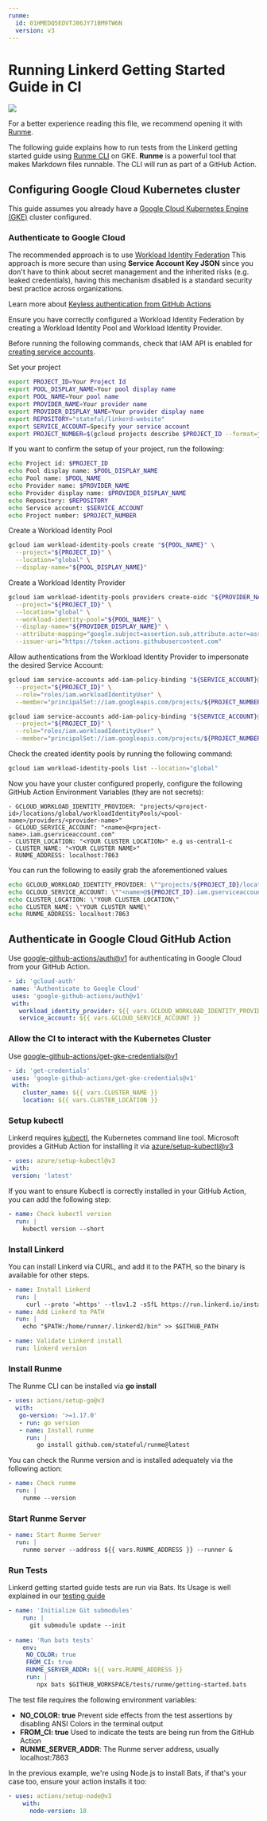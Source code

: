 ```yaml
---
runme:
  id: 01HMEDQ5EDVTJ86JY71BM9TW6N
  version: v3
---
```


# Running Linkerd Getting Started Guide in CI

[![](https://badgen.net/badge/Open%20with/Runme/5B3ADF?icon=https://runme.dev/img/logo.svg)](https://www.runme.dev/api/runme?repository=git%40github.com%3Astateful%2Flinkerd-website.git&fileToOpen=tests/runme/README.md)

For a better experience reading this file, we recommend opening it with [Runme](https://runme.dev/).

The following guide explains how to run tests from the Linkerd getting started guide using [Runme CLI](https://runme.dev/) on GKE.
**Runme** is a powerful tool that makes Markdown files runnable.
The CLI will run as part of a GitHub Action.

## Configuring Google Cloud Kubernetes cluster

This guide assumes you already have a [Google Cloud Kubernetes Engine (GKE)](https://cloud.google.com/kubernetes-engine) cluster configured.

### Authenticate to Google Cloud

The recommended approach is to use [Workload Identity Federation](https://cloud.google.com/iam/docs/workload-identity-federation)
This approach is more secure than using **Service Account Key JSON** since you don't have to think about secret management and the inherited risks (e.g. leaked credentials), having this mechanism disabled is a standard security best practice across organizations.

Learn more about [Keyless authentication from GitHub Actions](https://cloud.google.com/blog/products/identity-security/enabling-keyless-authentication-from-github-actions)

Ensure you have correctly configured a Workload Identity Federation by creating a Workload Identity Pool and Workload Identity Provider.

Before running the following commands, check that IAM API is enabled for [creating service accounts](https://console.cloud.google.com/flows/enableapi?apiid=iam.googleapis.com&redirect=https://console.cloud.google.com).

Set your project

```sh {"id":"01HMEFXZ3GB4QXDQX9B04EVZBY","name":"start-setup","promptEnv":"yes"}
export PROJECT_ID=Your Project Id
export POOL_DISPLAY_NAME=Your pool display name
export POOL_NAME=Your pool name
export PROVIDER_NAME=Your provider name
export PROVIDER_DISPLAY_NAME=Your provider display name
export REPOSITORY="stateful/linkerd-website"
export SERVICE_ACCOUNT=Specify your service account
export PROJECT_NUMBER=$(gcloud projects describe $PROJECT_ID --format=json | jq -r '.projectNumber')
```

If you want to confirm the setup of your project, run the following:

```sh {"id":"01HR7Q91KSS8AG9FP3D1WXQ3JJ","name":"display-setup"}
echo Project id: $PROJECT_ID
echo Pool display name: $POOL_DISPLAY_NAME
echo Pool name: $POOL_NAME
echo Provider name: $PROVIDER_NAME
echo Provider display name: $PROVIDER_DISPLAY_NAME
echo Repository: $REPOSITORY
echo Service account: $SERVICE_ACCOUNT
echo Project number: $PROJECT_NUMBER
```

Create a Workload Identity Pool

```sh {"id":"01HMEFXZ3GB4QXDQX9B211B8ZR"}
gcloud iam workload-identity-pools create "${POOL_NAME}" \
  --project="${PROJECT_ID}" \
  --location="global" \
  --display-name="${POOL_DISPLAY_NAME}"
```

Create a Workload Identity Provider

```sh {"id":"01HMEFXZ3GB4QXDQX9B5R584Y2"}
gcloud iam workload-identity-pools providers create-oidc "${PROVIDER_NAME}" \
  --project="${PROJECT_ID}" \
  --location="global" \
  --workload-identity-pool="${POOL_NAME}" \
  --display-name="${PROVIDER_DISPLAY_NAME}" \
  --attribute-mapping="google.subject=assertion.sub,attribute.actor=assertion.actor,attribute.aud=assertion.aud,attribute.repository=assertion.repository" \
  --issuer-uri="https://token.actions.githubusercontent.com"
```

Allow authentications from the Workload Identity Provider to impersonate the desired Service Account:

```sh {"id":"01HR7Q2KNF1XHHNANTTWFQ4KAH"}
gcloud iam service-accounts add-iam-policy-binding "${SERVICE_ACCOUNT}@${PROJECT_ID}.iam.gserviceaccount.com" \
  --project="${PROJECT_ID}" \
  --role="roles/iam.workloadIdentityUser" \
  --member="principalSet://iam.googleapis.com/projects/${PROJECT_NUMBER}/locations/global/workloadIdentityPools/${POOL_NAME}/attribute.repository/${REPOSITORY}"
```

```sh {"id":"01HMEFXZ3GB4QXDQX9B637F9X0"}
gcloud iam service-accounts add-iam-policy-binding "${SERVICE_ACCOUNT}@${PROJECT_ID}.iam.gserviceaccount.com" \
  --project="${PROJECT_ID}" \
  --role="roles/iam.workloadIdentityUser" \
  --member="principalSet://iam.googleapis.com/projects/${PROJECT_NUMBER}/locations/global/workloadIdentityPools/${POOL_NAME}/attribute.repository/${REPOSITORY}"
```

Check the created identity pools by running the following command:

```sh {"id":"01HMEFXZ3GB4QXDQX9BA08Q324"}
gcloud iam workload-identity-pools list --location="global"
```

Now you have your cluster configured properly, configure the following GitHub Action Environment Variables (they are not secrets):

```text {"id":"01HMEFXZ3GB4QXDQX9BCRYAGBM","mimeType":"text/plain"}
- GCLOUD_WORKLOAD_IDENTITY_PROVIDER: "projects/<project-id>/locations/global/workloadIdentityPools/<pool-name>/providers/<provider-name>"
- GCLOUD_SERVICE_ACCOUNT: "<name>@<project-name>.iam.gserviceaccount.com"
- CLUSTER_LOCATION: "<YOUR CLUSTER LOCATION>" e.g us-central1-c
- CLUSTER_NAME: "<YOUR CLUSTER NAME>"
- RUNME_ADDRESS: localhost:7863
```

You can run the following to easily grab the aforementioned values

```sh {"id":"01HR7QNDNEWCSRTFP7JGQF5T3V"}
echo GCLOUD_WORKLOAD_IDENTITY_PROVIDER: \""projects/${PROJECT_ID}/locations/global/workloadIdentityPools/${POOL_NAME}/providers/${PROVIDER_NAME}\""
echo GCLOUD_SERVICE_ACCOUNT: \""<name>@${PROJECT_ID}.iam.gserviceaccount.com\""
echo CLUSTER_LOCATION: \"YOUR CLUSTER LOCATION\"
echo CLUSTER_NAME: \"YOUR CLUSTER NAME\"
echo RUNME_ADDRESS: localhost:7863
```

## Authenticate in Google Cloud GitHub Action

Use [google-github-actions/auth@v1](https://github.com/google-github-actions/auth) for authenticating in Google Cloud from your GitHub Action.

```yaml {"id":"01HMEFXZ3GB4QXDQX9BDFQDFZ8","mimeType":"text/x-yaml"}
- id: 'gcloud-auth'
 name: 'Authenticate to Google Cloud'
 uses: 'google-github-actions/auth@v1'
 with:
   workload_identity_provider: ${{ vars.GCLOUD_WORKLOAD_IDENTITY_PROVIDER }}
   service_account: ${{ vars.GCLOUD_SERVICE_ACCOUNT }}
```

### Allow the CI to interact with the Kubernetes Cluster

Use [google-github-actions/get-gke-credentials@v1](https://github.com/google-github-actions/get-gke-credentials)

```yaml {"id":"01HMEFXZ3HKTAES5RXW7DA0GFF","mimeType":"text/x-yaml"}
- id: 'get-credentials'
 uses: 'google-github-actions/get-gke-credentials@v1'
 with:
    cluster_name: ${{ vars.CLUSTER_NAME }}
    location: ${{ vars.CLUSTER_LOCATION }}
```

### Setup kubectl

Linkerd requires [kubectl](https://kubernetes.io/docs/tasks/tools/), the Kubernetes command line tool. Microsoft provides a GitHub Action for installing it via [azure/setup-kubectl@v3](https://github.com/Azure/setup-kubectl)

```yaml {"id":"01HMEFXZ3HKTAES5RXWAAS2YT5","mimeType":"text/x-yaml"}
- uses: azure/setup-kubectl@v3
 with:
 version: 'latest'
```

If you want to ensure Kubectl is correctly installed in your GitHub Action, you can add the following step:

```yaml {"id":"01HMEFXZ3HKTAES5RXWB12PQS4","mimeType":"text/x-yaml"}
- name: Check kubectl version
  run: |
    kubectl version --short
```

### Install Linkerd

You can install Linkerd via CURL, and add it to the PATH, so the binary is available for other steps.

```yaml {"id":"01HMEFXZ3HKTAES5RXWBEXGBFJ","mimeType":"text/x-yaml"}
- name: Install Linkerd
  run: |
     curl --proto '=https' --tlsv1.2 -sSfL https://run.linkerd.io/install | sh
- name: Add Linkerd to PATH
  run: |
    echo "$PATH:/home/runner/.linkerd2/bin" >> $GITHUB_PATH

- name: Validate Linkerd install
  run: linkerd version
```

### Install Runme

The Runme CLI can be installed via **go install**

```yaml {"id":"01HMEFXZ3HKTAES5RXWCX8MF7Y","mimeType":"text/x-yaml"}
- uses: actions/setup-go@v3
  with:
   go-version: '>=1.17.0'
   - run: go version          
   - name: Install runme
     run: |
        go install github.com/stateful/runme@latest
```

You can check the Runme version and is installed adequately via the following action:

```yaml {"id":"01HMEFXZ3HKTAES5RXWGQ97NEY","mimeType":"text/x-yaml"}
- name: Check runme
  run: |
    runme --version
```

### Start Runme Server

```yaml {"id":"01HMEFXZ3HKTAES5RXWGW1G2YP","mimeType":"text/x-yaml"}
- name: Start Runme Server
  run: |
    runme server --address ${{ vars.RUNME_ADDRESS }} --runner &
```

### Run Tests

Linkerd getting started guide tests are run via Bats. Its Usage is well explained in our [testing guide](./README.md)

```yaml {"id":"01HMEFXZ3HKTAES5RXWHXFD2G2","mimeType":"text/x-yaml"}
- name: 'Initialize Git submodules'
    run: |
      git submodule update --init
                
- name: 'Run bats tests'
    env:
     NO_COLOR: true
     FROM_CI: true
     RUNME_SERVER_ADDR: ${{ vars.RUNME_ADDRESS }}
     run: |
        npx bats $GITHUB_WORKSPACE/tests/runme/getting-started.bats
```

The test file requires the following environment variables:

- __NO_COLOR: true__ Prevent side effects from the test assertions by disabling ANSI Colors in the terminal output
- __FROM_CI: true__ Used to indicate the tests are being run from the GitHub Action
- __RUNME_SERVER_ADDR__: The Runme server address, usually localhost:7863

In the previous example, we're using Node.js to install Bats, if that's your case too, ensure your action installs it too:

```yaml {"id":"01HMEFXZ3HKTAES5RXWJR1D95P","mimeType":"text/x-yaml"}
- uses: actions/setup-node@v3
    with:
      node-version: 18
```
